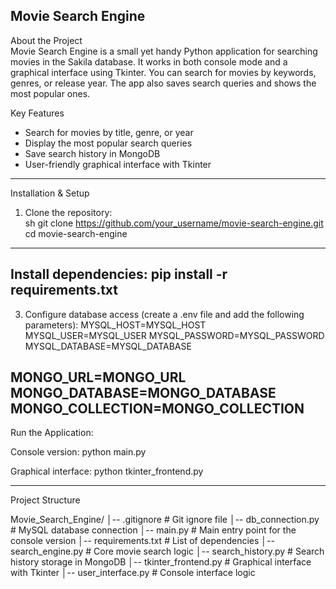 Movie Search Engine
---------------------------------------------------------------------------
About the Project  
Movie Search Engine is a small yet handy Python application for searching movies in the Sakila database. It works in both console mode and a graphical interface using Tkinter. You can search for movies by keywords, genres, or release year. The app also saves search queries and shows the most popular ones.  

Key Features  
- Search for movies by title, genre, or year  
- Display the most popular search queries  
- Save search history in MongoDB  
- User-friendly graphical interface with Tkinter  
---------------------------------------------------------------------------
Installation & Setup  
1. Clone the repository:  
sh
git clone https://github.com/your_username/movie-search-engine.git
cd movie-search-engine
---------------------------------------------------------------------------
Install dependencies:
pip install -r requirements.txt
---------------------------------------------------------------------------
3. Configure database access (create a .env file and add the following parameters):
MYSQL_HOST=MYSQL_HOST
MYSQL_USER=MYSQL_USER
MYSQL_PASSWORD=MYSQL_PASSWORD
MYSQL_DATABASE=MYSQL_DATABASE

MONGO_URL=MONGO_URL
MONGO_DATABASE=MONGO_DATABASE
MONGO_COLLECTION=MONGO_COLLECTION
---------------------------------------------------------------------------

Run the Application:

Console version:
python main.py

Graphical interface:
python tkinter_frontend.py

---------------------------------------------------------------------------
Project Structure

Movie_Search_Engine/
│-- .gitignore              # Git ignore file
│-- db_connection.py        # MySQL database connection
│-- main.py                 # Main entry point for the console version
│-- requirements.txt        # List of dependencies
│-- search_engine.py        # Core movie search logic
│-- search_history.py       # Search history storage in MongoDB
│-- tkinter_frontend.py     # Graphical interface with Tkinter
│-- user_interface.py       # Console interface logic








